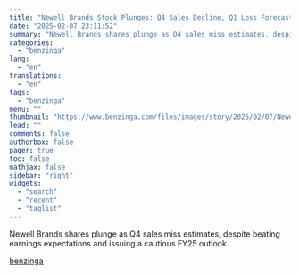 ```yaml
---
title: "Newell Brands Stock Plunges: Q4 Sales Decline, Q1 Loss Forecast, Tough 2025 Outlook &amp; More"
date: "2025-02-07 23:11:52"
summary: "Newell Brands shares plunge as Q4 sales miss estimates, despite beating earnings expectations and issuing a cautious FY25 outlook."
categories:
  - "benzinga"
lang:
  - "en"
translations:
  - "en"
tags:
  - "benzinga"
menu: ""
thumbnail: "https://www.benzinga.com/files/images/story/2025/02/07/Newell-Brands-Inc-.jpeg"
lead: ""
comments: false
authorbox: false
pager: true
toc: false
mathjax: false
sidebar: "right"
widgets:
  - "search"
  - "recent"
  - "taglist"
---
```


Newell Brands shares plunge as Q4 sales miss estimates, despite beating earnings expectations and issuing a cautious FY25 outlook.

[benzinga](https://www.benzinga.com/news/earnings/25/02/43562964/newell-brands-stock-plunges-q4-sales-decline-q1-loss-forecast-tough-2025-outlook-more)

